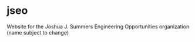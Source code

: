 # jseo
Website for the Joshua J. Summers Engineering Opportunities organization (name subject to change)
